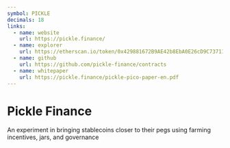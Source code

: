 ```yaml
---
symbol: PICKLE
decimals: 18
links:
  - name: website
    url: https://pickle.finance/
  - name: explorer
    url: https://etherscan.io/token/0x429881672B9AE42b8EbA0E26cD9C73711b891Ca5
  - name: github
    url: https://github.com/pickle-finance/contracts
  - name: whitepaper
    url: https://pickle.finance/pickle-pico-paper-en.pdf
---
```


# Pickle Finance

An experiment in bringing stablecoins closer to their pegs using farming incentives, jars, and governance
